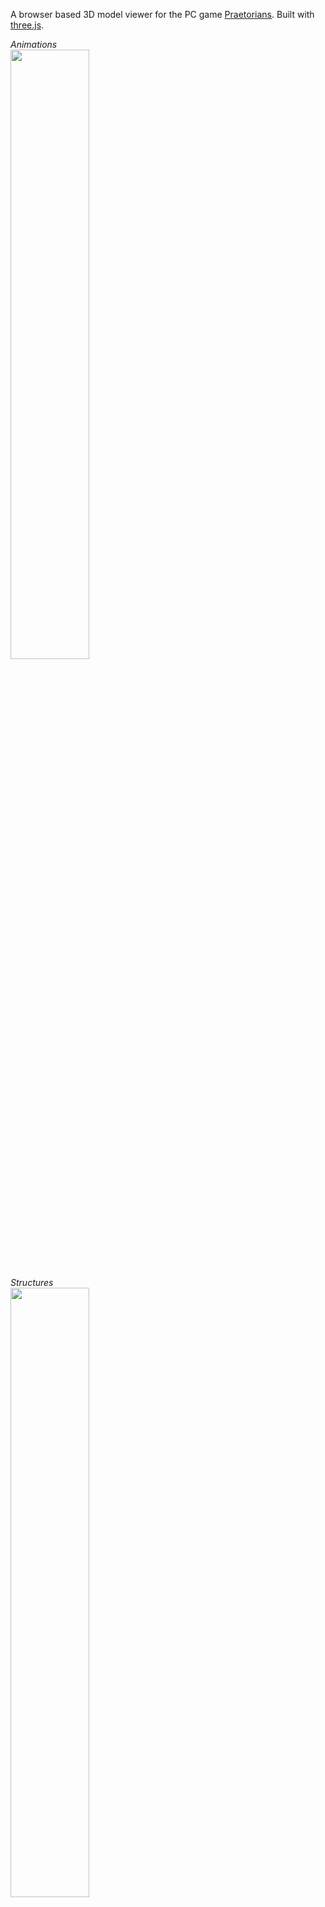 A browser based 3D model viewer for the PC game [Praetorians](https://en.wikipedia.org/wiki/Praetorians_(video_game)). Built with
[three.js](https://threejs.org/).

*Animations* <br>
<img src="https://user-images.githubusercontent.com/10160581/97139587-168e2380-1718-11eb-8e2c-88d1c2803e65.png" width=50%>

*Structures* <br>
<img src="https://user-images.githubusercontent.com/10160581/97139586-155cf680-1718-11eb-9274-27c7fca1ce68.png" width=50%>

*Nature* <br>
<img src="https://user-images.githubusercontent.com/10160581/97139588-1726ba00-1718-11eb-9f96-61baac5bcec3.png" width=50%>
